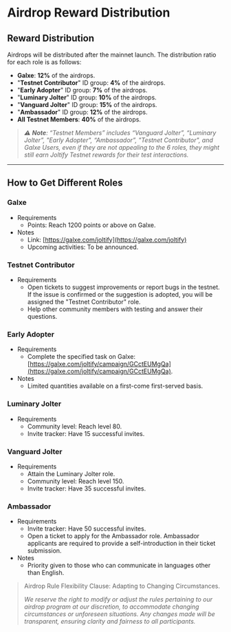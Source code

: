 # Airdrop Reward Distribution

## Reward Distribution

Airdrops will be distributed after the mainnet launch. The distribution ratio for each role is as follows:

* **Galxe**: **12%** of the airdrops.
* "**Testnet Contributor**" ID group: **4%** of the airdrops.
* "**Early Adopter**" ID group: **7%** of the airdrops.
* "**Luminary Jolter**" ID group: **10%** of the airdrops.
* "**Vanguard Jolter**" ID group: **15%** of the airdrops.
* "**Ambassador**" ID group: **12%** of the airdrops.
* **All Testnet Members**: **40%** of the airdrops.

> _⚠️ **Note**: “Testnet Members” includes “Vanguard Jolter”, “Luminary Jolter”, "Early Adopter", “Ambassador”, "Testnet Contributor", and Galxe Users, even if they are not appealing to the 6 roles, they might still earn Joltify Testnet rewards for their test interactions._

***

## How to Get Different Roles

### Galxe

* Requirements
  * Points: Reach 1200 points or above on Galxe.
* Notes
  * Link: [https://galxe.com/joltify](https://galxe.com/joltify)
  * Upcoming activities: To be announced.

### Testnet Contributor

* Requirements
  * Open tickets to suggest improvements or report bugs in the testnet. If the issue is confirmed or the suggestion is adopted, you will be assigned the "Testnet Contributor" role.
  * Help other community members with testing and answer their questions.

### Early Adopter

* Requirements
  * Complete the specified task on Galxe: [https://galxe.com/joltify/campaign/GCctEUMgQa](https://galxe.com/joltify/campaign/GCctEUMgQa).
* Notes
  * Limited quantities available on a first-come first-served basis.

### Luminary Jolter

* Requirements
  * Community level: Reach level 80.
  * Invite tracker: Have 15 successful invites.

### Vanguard Jolter

* Requirements
  * Attain the Luminary Jolter role.
  * Community level: Reach level 150.
  * Invite tracker: Have 35 successful invites.

### Ambassador

* Requirements
  * Invite tracker: Have 50 successful invites.
  * Open a ticket to apply for the Ambassador role. Ambassador applicants are required to provide a self-introduction in their ticket submission.
* Notes
  * Priority given to those who can communicate in languages other than English.

> Airdrop Rule Flexibility Clause: Adapting to Changing Circumstances.
>
> _We reserve the right to modify or adjust the rules pertaining to our airdrop program at our discretion, to accommodate changing circumstances or unforeseen situations. Any changes made will be transparent, ensuring clarity and fairness to all participants._

